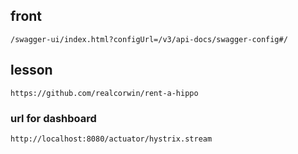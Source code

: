 ## front 

```
/swagger-ui/index.html?configUrl=/v3/api-docs/swagger-config#/
```
## lesson

```
https://github.com/realcorwin/rent-a-hippo
```

### url for dashboard

```
http://localhost:8080/actuator/hystrix.stream
```